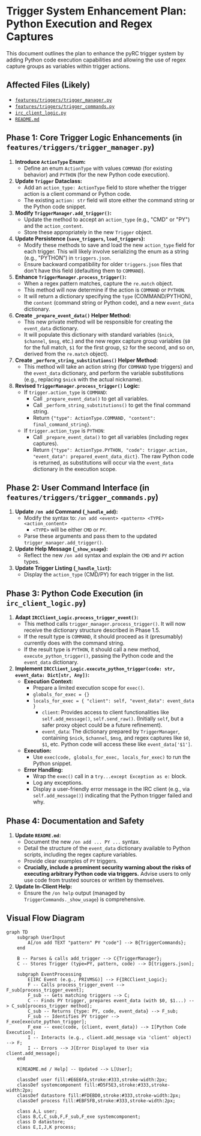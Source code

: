 # Trigger System Enhancement Plan: Python Execution and Regex Captures

This document outlines the plan to enhance the pyRC trigger system by adding Python code execution capabilities and allowing the use of regex capture groups as variables within trigger actions.

## Affected Files (Likely)

- [`features/triggers/trigger_manager.py`](features/triggers/trigger_manager.py:1)
- [`features/triggers/trigger_commands.py`](features/triggers/trigger_commands.py:1)
- [`irc_client_logic.py`](irc_client_logic.py:1)
- [`README.md`](README.md:1)

## Phase 1: Core Trigger Logic Enhancements (in `features/triggers/trigger_manager.py`)

1.  **Introduce `ActionType` Enum:**
    - Define an enum `ActionType` with values `COMMAND` (for existing behavior) and `PYTHON` (for the new Python code execution).
2.  **Update `Trigger` Dataclass:**
    - Add an `action_type: ActionType` field to store whether the trigger action is a client command or Python code.
    - The existing `action: str` field will store either the command string or the Python code snippet.
3.  **Modify `TriggerManager.add_trigger()`:**
    - Update the method to accept an `action_type` (e.g., "CMD" or "PY") and the `action_content`.
    - Store these appropriately in the new `Trigger` object.
4.  **Update Persistence (`save_triggers`, `load_triggers`):**
    - Modify these methods to save and load the new `action_type` field for each trigger. This will likely involve serializing the enum as a string (e.g., "PYTHON") in `triggers.json`.
    - Ensure backward compatibility for older `triggers.json` files that don't have this field (defaulting them to `COMMAND`).
5.  **Enhance `TriggerManager.process_trigger()`:**
    - When a regex pattern matches, capture the `re.match` object.
    - This method will now determine if the action is `COMMAND` or `PYTHON`.
    - It will return a dictionary specifying the `type` (COMMAND/PYTHON), the `content` (command string or Python code), and a new `event_data` dictionary.
6.  **Create `_prepare_event_data()` Helper Method:**
    - This new private method will be responsible for creating the `event_data` dictionary.
    - It will populate this dictionary with standard variables (`$nick`, `$channel`, `$msg`, etc.) and the new regex capture group variables (`$0` for the full match, `$1` for the first group, `$2` for the second, and so on, derived from the `re.match` object).
7.  **Create `_perform_string_substitutions()` Helper Method:**
    - This method will take an action string (for `COMMAND` type triggers) and the `event_data` dictionary, and perform the variable substitutions (e.g., replacing `$nick` with the actual nickname).
8.  **Revised `TriggerManager.process_trigger()` Logic:**
    - If `trigger.action_type` is `COMMAND`:
      - Call `_prepare_event_data()` to get all variables.
      - Call `_perform_string_substitutions()` to get the final command string.
      - Return `{"type": ActionType.COMMAND, "content": final_command_string}`.
    - If `trigger.action_type` is `PYTHON`:
      - Call `_prepare_event_data()` to get all variables (including regex captures).
      - Return `{"type": ActionType.PYTHON, "code": trigger.action, "event_data": prepared_event_data_dict}`. The raw Python code is returned, as substitutions will occur via the `event_data` dictionary in the execution scope.

## Phase 2: User Command Interface (in `features/triggers/trigger_commands.py`)

1.  **Update `/on add` Command (`_handle_add`):**
    - Modify the syntax to: `/on add <event> <pattern> <TYPE> <action_content>`
      - `<TYPE>` will be either `CMD` or `PY`.
    - Parse these arguments and pass them to the updated `trigger_manager.add_trigger()`.
2.  **Update Help Message (`_show_usage`):**
    - Reflect the new `/on add` syntax and explain the `CMD` and `PY` action types.
3.  **Update Trigger Listing (`_handle_list`):**
    - Display the `action_type` (CMD/PY) for each trigger in the list.

## Phase 3: Python Code Execution (in `irc_client_logic.py`)

1.  **Adapt `IRCClient_Logic.process_trigger_event()`:**
    - This method calls `trigger_manager.process_trigger()`. It will now receive the dictionary structure described in Phase 1.5.
    - If the result type is `COMMAND`, it should proceed as it (presumably) currently does with the command string.
    - If the result type is `PYTHON`, it should call a new method, `execute_python_trigger()`, passing the Python code and the `event_data` dictionary.
2.  **Implement `IRCClient_Logic.execute_python_trigger(code: str, event_data: Dict[str, Any])`:**
    - **Execution Context:**
      - Prepare a limited execution scope for `exec()`.
      - `globals_for_exec = {}`
      - `locals_for_exec = { "client": self, "event_data": event_data }`
        - `client`: Provides access to client functionalities like `self.add_message()`, `self.send_raw()`. (Initially `self`, but a safer proxy object could be a future refinement).
        - `event_data`: The dictionary prepared by `TriggerManager`, containing `$nick`, `$channel`, `$msg`, and regex captures like `$0`, `$1`, etc. Python code will access these like `event_data['$1']`.
    - **Execution:**
      - Use `exec(code, globals_for_exec, locals_for_exec)` to run the Python snippet.
    - **Error Handling:**
      - Wrap the `exec()` call in a `try...except Exception as e:` block.
      - Log any exceptions.
      - Display a user-friendly error message in the IRC client (e.g., via `self.add_message()`) indicating that the Python trigger failed and why.

## Phase 4: Documentation and Safety

1.  **Update `README.md`:**
    - Document the new `/on add ... PY ...` syntax.
    - Detail the structure of the `event_data` dictionary available to Python scripts, including the regex capture variables.
    - Provide clear examples of `PY` triggers.
    - **Crucially, include a prominent security warning about the risks of executing arbitrary Python code via triggers.** Advise users to only use code from trusted sources or written by themselves.
2.  **Update In-Client Help:**
    - Ensure the `/on help` output (managed by `TriggerCommands._show_usage`) is comprehensive.

## Visual Flow Diagram

```mermaid
graph TD
    subgraph UserInput
        A[/on add TEXT "pattern" PY "code"] --> B{TriggerCommands};
    end

    B -- Parses & calls add_trigger --> C{TriggerManager};
    C -- Stores Trigger (type=PY, pattern, code) --> D[triggers.json];

    subgraph EventProcessing
        E[IRC Event (e.g., PRIVMSG)] --> F{IRCClient_Logic};
        F -- Calls process_trigger_event --> F_sub[process_trigger_event];
        F_sub -- Gets matching triggers --> C;
        C -- Finds PY trigger, prepares event_data (with $0, $1...) --> C_sub[process_trigger method];
        C_sub -- Returns {type: PY, code, event_data} --> F_sub;
        F_sub -- Identifies PY trigger --> F_exe[execute_python_trigger];
        F_exe -- exec(code, {client, event_data}) --> I[Python Code Execution];
        I -- Interacts (e.g., client.add_message via 'client' object) --> F;
        I -- Errors --> J[Error Displayed to User via client.add_message];
    end

    K[README.md / Help] -- Updated --> L[User];

    classDef user fill:#E6E6FA,stroke:#333,stroke-width:2px;
    classDef systemcomponent fill:#D5F5E3,stroke:#333,stroke-width:2px;
    classDef datastore fill:#FDEBD0,stroke:#333,stroke-width:2px;
    classDef process fill:#EBF5FB,stroke:#333,stroke-width:2px;

    class A,L user;
    class B,C,C_sub,F,F_sub,F_exe systemcomponent;
    class D datastore;
    class E,I,J,K process;
```
